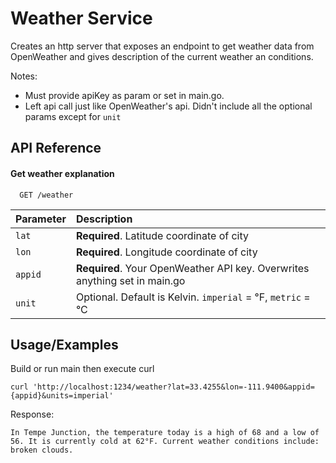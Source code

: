 
# Weather Service

Creates an http server that exposes an endpoint to get weather data from OpenWeather and gives description of the current weather an conditions.

Notes:
- Must provide apiKey as param or set in main.go.
- Left api call just like OpenWeather's api. Didn't include all the optional params except for `unit`





## API Reference

#### Get weather explanation

```http
  GET /weather
```

| Parameter | Description                |
| :-------- |  :------------------------- |
| `lat`   |  **Required**. Latitude coordinate of city  |
| `lon`   |  **Required**. Longitude coordinate of city |
| `appid`   |  **Required**. Your OpenWeather API key. Overwrites anything set in main.go  |
| `unit`   |  Optional. Default is Kelvin. `imperial` = °F, `metric` = °C |





## Usage/Examples

Build or run main then execute curl

```
curl 'http://localhost:1234/weather?lat=33.4255&lon=-111.9400&appid={appid}&units=imperial'
```

Response:
```
In Tempe Junction, the temperature today is a high of 68 and a low of 56. It is currently cold at 62°F. Current weather conditions include: broken clouds.
```
